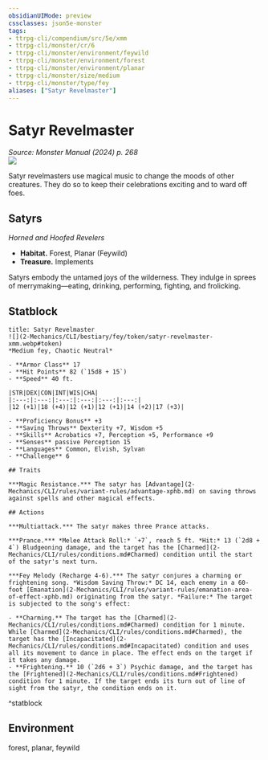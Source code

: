 ```yaml
---
obsidianUIMode: preview
cssclasses: json5e-monster
tags:
- ttrpg-cli/compendium/src/5e/xmm
- ttrpg-cli/monster/cr/6
- ttrpg-cli/monster/environment/feywild
- ttrpg-cli/monster/environment/forest
- ttrpg-cli/monster/environment/planar
- ttrpg-cli/monster/size/medium
- ttrpg-cli/monster/type/fey
aliases: ["Satyr Revelmaster"]
---
```

# Satyr Revelmaster
*Source: Monster Manual (2024) p. 268*  
![](2-Mechanics/CLI/bestiary/fey/img/satyrs.webp#right)

Satyr revelmasters use magical music to change the moods of other creatures. They do so to keep their celebrations exciting and to ward off foes.

## Satyrs

*Horned and Hoofed Revelers*

- **Habitat.** Forest, Planar (Feywild)  
- **Treasure.** Implements  

Satyrs embody the untamed joys of the wilderness. They indulge in sprees of merrymaking—eating, drinking, performing, fighting, and frolicking.

## Statblock

```ad-statblock
title: Satyr Revelmaster
![](2-Mechanics/CLI/bestiary/fey/token/satyr-revelmaster-xmm.webp#token)
*Medium fey, Chaotic Neutral*

- **Armor Class** 17 
- **Hit Points** 82 (`15d8 + 15`) 
- **Speed** 40 ft.

|STR|DEX|CON|INT|WIS|CHA|
|:---:|:---:|:---:|:---:|:---:|:---:|
|12 (+1)|18 (+4)|12 (+1)|12 (+1)|14 (+2)|17 (+3)|

- **Proficiency Bonus** +3
- **Saving Throws** Dexterity +7, Wisdom +5
- **Skills** Acrobatics +7, Perception +5, Performance +9
- **Senses** passive Perception 15
- **Languages** Common, Elvish, Sylvan
- **Challenge** 6

## Traits

***Magic Resistance.*** The satyr has [Advantage](2-Mechanics/CLI/rules/variant-rules/advantage-xphb.md) on saving throws against spells and other magical effects.

## Actions

***Multiattack.*** The satyr makes three Prance attacks.

***Prance.*** *Melee Attack Roll:* `+7`, reach 5 ft. *Hit:* 13 (`2d8 + 4`) Bludgeoning damage, and the target has the [Charmed](2-Mechanics/CLI/rules/conditions.md#Charmed) condition until the start of the satyr's next turn.

***Fey Melody (Recharge 4-6).*** The satyr conjures a charming or frightening song. *Wisdom Saving Throw:* DC 14, each enemy in a 60-foot [Emanation](2-Mechanics/CLI/rules/variant-rules/emanation-area-of-effect-xphb.md) originating from the satyr. *Failure:* The target is subjected to the song's effect:

- **Charming.** The target has the [Charmed](2-Mechanics/CLI/rules/conditions.md#Charmed) condition for 1 minute. While [Charmed](2-Mechanics/CLI/rules/conditions.md#Charmed), the target has the [Incapacitated](2-Mechanics/CLI/rules/conditions.md#Incapacitated) condition and uses all its movement to dance in place. The effect ends on the target if it takes any damage.  
- **Frightening.** 10 (`2d6 + 3`) Psychic damage, and the target has the [Frightened](2-Mechanics/CLI/rules/conditions.md#Frightened) condition for 1 minute. If the target ends its turn out of line of sight from the satyr, the condition ends on it.  
```
^statblock

## Environment

forest, planar, feywild